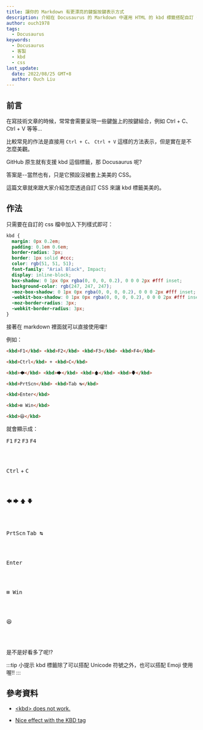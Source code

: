 ```yaml
---
title: 讓你的 Markdown 有更漂亮的鍵盤按鍵表示方式
description: 介紹在 Docusaurus 的 Markdown 中運用 HTML 的 kbd 標籤搭配自訂 CSS 樣式來呈現鍵盤按鍵的方法。
author: ouch1978
tags:
  - Docusaurus
keywords:
  - Docusaurus
  - 客製
  - kbd
  - css
last_update:
  date: 2022/08/25 GMT+8
  author: Ouch Liu
---
```


## 前言

在寫技術文章的時候，常常會需要呈現一些鍵盤上的按鍵組合，例如 Ctrl + C、 Ctrl + V 等等...

比較常見的作法是直接用 `Ctrl + C`、 `Ctrl + V` 這樣的方法表示，但是實在是不怎麼美觀。

GitHub 原生就有支援 kbd 這個標籤，那 Docusaurus 呢?

答案是--當然也有，只是它預設沒被套上美美的 CSS。

這篇文章就來跟大家介紹怎麼透過自訂 CSS 來讓 kbd 標籤美美的。

## 作法

只需要在自訂的 css 檔中加入下列樣式即可：

```css title=src/css/custom.css
kbd {
  margin: 0px 0.2em;
  padding: 0.1em 0.6em;
  border-radius: 3px;
  border: 1px solid #ccc;
  color: rgb(51, 51, 51);
  font-family: "Arial Black", Impact;
  display: inline-block;
  box-shadow: 0 1px 0px rgba(0, 0, 0, 0.2), 0 0 0 2px #fff inset;
  background-color: rgb(247, 247, 247);
  -moz-box-shadow: 0 1px 0px rgba(0, 0, 0, 0.2), 0 0 0 2px #fff inset;
  -webkit-box-shadow: 0 1px 0px rgba(0, 0, 0, 0.2), 0 0 0 2px #fff inset;
  -moz-border-radius: 3px;
  -webkit-border-radius: 3px;
}
```

接著在 markdown 裡面就可以直接使用囉!!

例如：

```markdown
<kbd>F1</kbd> <kbd>F2</kbd> <kbd>F3</kbd> <kbd>F4</kbd>

<kbd>Ctrl</kbd> + <kbd>C</kbd>

<kbd>🡄</kbd> <kbd>🡆</kbd> <kbd>🡅</kbd> <kbd>🡇</kbd>

<kbd>PrtScn</kbd> <kbd>Tab ↹</kbd>

<kbd>Enter</kbd>

<kbd>⊞ Win</kbd>

<kbd>😆</kbd>
```

就會顯示成：

<kbd>F1</kbd> <kbd>F2</kbd> <kbd>F3</kbd> <kbd>F4</kbd>

<br/><br/>

<kbd>Ctrl</kbd> + <kbd>C</kbd>

<br/><br/>

<kbd>🡄</kbd> <kbd>🡆</kbd> <kbd>🡅</kbd> <kbd>🡇</kbd>

<br/><br/>

<kbd>PrtScn</kbd> <kbd>Tab ↹</kbd>

<br/><br/>

<kbd>Enter</kbd>

<br/><br/>

<kbd>⊞ Win</kbd>

<br/><br/>

<kbd>😆</kbd>

<br/><br/>

是不是好看多了呢!?

:::tip 小提示
kbd 標籤除了可以搭配 Unicode 符號之外，也可以搭配 Emoji 使用喔!!
:::

## 參考資料

- [\<kbd\> does not work.](https://github.com/facebook/docusaurus/issues/2742 "\<kbd> does not work.")

- [Nice effect with the KBD tag](https://www.rgagnon.com/jsdetails/js-nice-effect-the-KBD-tag.html "Nice effect with the KBD tag")
